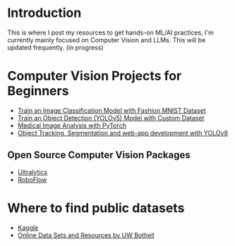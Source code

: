 # Introduction
This is where I post my resources to get hands-on ML/AI practices, I'm currently mainly focused on Computer Vision and LLMs. This will be updated frequently. (in progress)

# Computer Vision Projects for Beginners
* <a href="https://www.udemy.com/course/machine-learning-practical/learn/lecture/11789808#overview">Train an Image Classification Model with Fashion MNIST Dataset</a>
* <a href="https://www.udemy.com/course/yolo-custom-object-detection/learn/lecture/32392508#content">Train an Object Detection (YOLOv5) Model with Custom Dataset</a>
* <a href="https://www.udemy.com/course/deep-learning-with-pytorch-for-medical-image-analysis/learn/lecture/29054390#content">Medical Image Analysis with PyTorch</a>
* <a href="https://www.udemy.com/course/yolov8-the-ultimate-course-for-object-detection-tracking/learn/lecture/36177150#content">Object Tracking, Segmentation and web-app development with YOLOv8</a>

## Open Source Computer Vision Packages
* <a href="https://github.com/ultralytics">Ultralytics</a>
* <a href="https://github.com/roboflow">RoboFlow</a>

# Where to find public datasets
* <a href="https://www.kaggle.com">Kaggle</a>
* <a href="https://www.uwb.edu/academic-support-programs/qsc/faculty-staff-support/onlinedatasets">Online Data Sets and Resources by UW Bothell</a>

